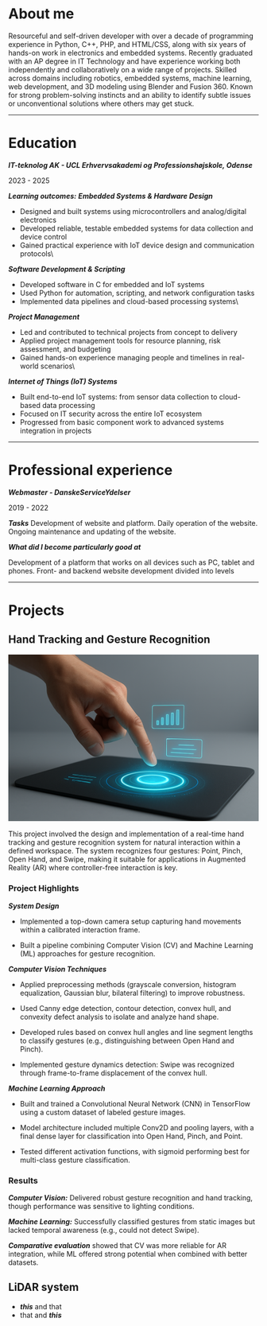 # About me
Resourceful and self-driven developer with over a decade of programming experience in
Python, C++, PHP, and HTML/CSS, along with six years of hands-on work in electronics
and embedded systems. Recently graduated with an AP degree in IT Technology and
have experience working both independently and collaboratively on a wide range of
projects. Skilled across domains including robotics, embedded systems, machine
learning, web development, and 3D modeling using Blender and Fusion 360. Known for
strong problem-solving instincts and an ability to identify subtle issues or
unconventional solutions where others may get stuck.

---

# Education
***IT-teknolog AK - UCL Erhvervsakademi og Professionshøjskole, Odense***

2023 - 2025

***Learning outcomes:*** 
***Embedded Systems & Hardware Design*** 
* Designed and built systems using microcontrollers and analog/digital electronics
* Developed reliable, testable embedded systems for data collection and device control
* Gained practical experience with IoT device design and communication protocols\
  
***Software Development & Scripting*** 
* Developed software in C for embedded and IoT systems
* Used Python for automation, scripting, and network configuration tasks
* Implemented data pipelines and cloud-based processing systems\
  
***Project Management*** 
* Led and contributed to technical projects from concept to delivery
* Applied project management tools for resource planning, risk assessment, and budgeting
* Gained hands-on experience managing people and timelines in real-world scenarios\
  
***Internet of Things (IoT) Systems*** 
* Built end-to-end IoT systems: from sensor data collection to cloud-based data processing
* Focused on IT security across the entire IoT ecosystem
* Progressed from basic component work to advanced systems integration in projects

---

# Professional experience 
***Webmaster - DanskeServiceYdelser***

2019 - 2022

***Tasks***
Development of website and platform. Daily operation of the website. Ongoing
maintenance and updating of the website.

***What did I become particularly good at***

Development of a platform that works on all devices such as PC, tablet and phones.
Front- and backend website development divided into levels

---
# Projects

## Hand Tracking and Gesture Recognition
![](assets/img/ar_interaction_img.png)

This project involved the design and implementation of a real-time hand tracking and gesture recognition system for natural interaction within a defined workspace. The system recognizes four gestures: Point, Pinch, Open Hand, and Swipe, making it suitable for applications in Augmented Reality (AR) where controller-free interaction is key.

### Project Highlights

***System Design***
* Implemented a top-down camera setup capturing hand movements within a calibrated interaction frame.
  
* Built a pipeline combining Computer Vision (CV) and Machine Learning (ML) approaches for gesture recognition.

***Computer Vision Techniques***
* Applied preprocessing methods (grayscale conversion, histogram equalization, Gaussian blur, bilateral filtering) to improve robustness.

* Used Canny edge detection, contour detection, convex hull, and convexity defect analysis to isolate and analyze hand shape.

* Developed rules based on convex hull angles and line segment lengths to classify gestures (e.g., distinguishing between Open Hand and Pinch).

* Implemented gesture dynamics detection: Swipe was recognized through frame-to-frame displacement of the convex hull.

***Machine Learning Approach***
* Built and trained a Convolutional Neural Network (CNN) in TensorFlow using a custom dataset of labeled gesture images.

* Model architecture included multiple Conv2D and pooling layers, with a final dense layer for classification into Open Hand, Pinch, and Point.

* Tested different activation functions, with sigmoid performing best for multi-class gesture classification.

### Results

***Computer Vision:*** Delivered robust gesture recognition and hand tracking, though performance was sensitive to lighting conditions.

***Machine Learning:*** Successfully classified gestures from static images but lacked temporal awareness (e.g., could not detect Swipe).

***Comparative evaluation*** showed that CV was more reliable for AR integration, while ML offered strong potential when combined with better datasets.


## LiDAR system
* ***this*** and that
* that and ***this***
